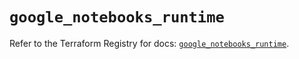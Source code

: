 # `google_notebooks_runtime`

Refer to the Terraform Registry for docs: [`google_notebooks_runtime`](https://registry.terraform.io/providers/hashicorp/google-beta/6.28.0/docs/resources/google_notebooks_runtime).
